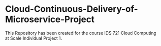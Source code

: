 # Cloud-Continuous-Delivery-of-Microservice-Project
This Repository has been created for the course IDS 721 Cloud Computing at Scale Individual Project 1.
